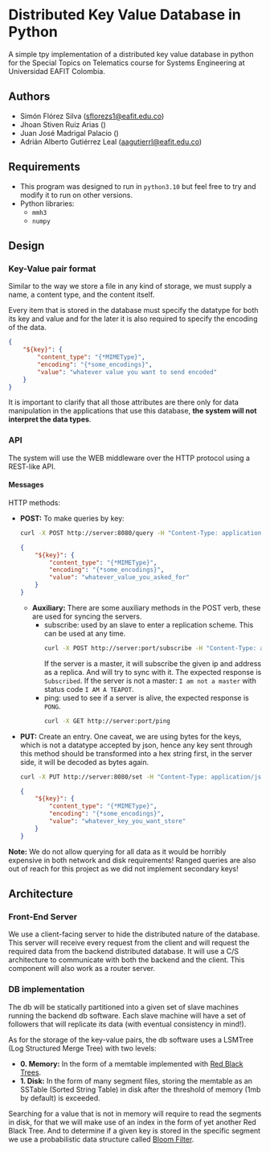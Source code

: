 # Distributed Key Value Database in Python

A simple tpy implementation of a distributed key value database in python for the Special Topics on Telematics course for Systems Engineering at Universidad EAFIT Colombia.

## Authors
- Simón Flórez Silva (sflorezs1@eafit.edu.co)
- Jhoan Stiven Ruiz Arias ()
- Juan José Madrigal Palacio ()
- Adrián Alberto Gutiérrez Leal (aagutierrl@eafit.edu.co)

## Requirements
- This program was designed to run in `python3.10` but feel free to try and modify it to run on other versions.
- Python libraries:
    - `mmh3`
    - `numpy`

## Design

### Key-Value pair format
Similar to the way we store a file in any kind of storage, we must supply a name, a content type, and the content itself.

Every item that is stored in the database must specify the datatype for both its key and value and for the later it is also required to specify the encoding of the data.

```json
{
    "${key}": {
        "content_type": "{*MIMEType}",
        "encoding": "{*some_encodings}",
        "value": "whatever value you want to send encoded"
    }
}
```

It is important to clarify that all those attributes are there only for data manipulation in the applications that use this database, **the system will not interpret the data types**.

### API

The system will use the WEB middleware over the HTTP protocol using a REST-like API.

#### Messages
HTTP methods:
- **POST:** To make queries by key:
    ```bash
    curl -X POST http://server:8080/query -H "Content-Type: application/octet-stream" -d '${key}'
    ```
    ```json
    {
        "${key}": {
            "content_type": "{*MIMEType}",
            "encoding": "{*some_encodings}",
            "value": "whatever_value_you_asked_for"
        }
    }
    ```
    - **Auxiliary:** There are some auxiliary methods in the POST verb, these are used for syncing the servers. 
        - subscribe: used by an slave to enter a replication scheme. This can be used at any time.
            ```bash
            curl -X POST http://server:port/subscribe -H "Content-Type: application/json" -d '{"ip": "my ip", "port": "my port"}'
            ```
            If the server is a master, it will subscribe the given ip and address as a replica. And will try to sync with it. The expected response is `Subscribed`. If the server is not a master: `I am not a master` with status code `I AM A TEAPOT`.
        - ping: used to see if a server is alive, the expected response is `PONG`.
            ```bash
            curl -X GET http://server:port/ping
            ```
- **PUT:** Create an entry. One caveat, we are using bytes for the keys, which is not a datatype accepted by json, hence any key sent through this method should be transformed into a hex string first, in the server side, it will be decoded as bytes again.
    ```bash
    curl -X PUT http://server:8080/set -H "Content-Type: application/json" -d '{"key": "90219201f2","content_type": "{*MIMEType}", "encoding": "{*some_encodings}", "value": "whatever_key_you_want_store"}'
    ```
    ```json
    {
        "${key}": {
            "content_type": "{*MIMEType}",
            "encoding": "{*some_encodings}",
            "value": "whatever_key_you_want_store"
        }
    }
    ```

**Note:** We do not allow querying for all data as it would be horribly expensive in both network and disk requirements! Ranged queries are also out of reach for this project as we did not implement secondary keys!

## **Architecture**

### Front-End Server

We use a client-facing server to hide the distributed nature of the database. This server will receive every request from the client and will request the required data from the backend distributed database. It will use a C/S architecture to communicate with both the backend and the client. This component will also work as a router server.

### DB implementation

The db will be statically partitioned into a given set of slave machines running the backend db software. Each slave machine will have a set of followers that will replicate its data (with eventual consistency in mind!).

As for the storage of the key-value pairs, the db software uses a LSMTree (Log Structured Merge Tree) with two levels:
- **0. Memory:** In the form of a memtable implemented with [Red Black Trees](https://en.wikipedia.org/wiki/Red%E2%80%93black_tree).
- **1. Disk:** In the form of many segment files, storing the memtable as an SSTable (Sorted String Table) in disk after the threshold of memory (1mb by default) is exceeded.

Searching for a value that is not in memory will require to read the segments in disk, for that we will make use of an index in the form of yet another Red Black Tree. And to determine if a given key is stored in the specific segment we use a probabilistic data structure called [Bloom Filter](https://www.youtube.com/watch?v=em2j7sLhoyI). 